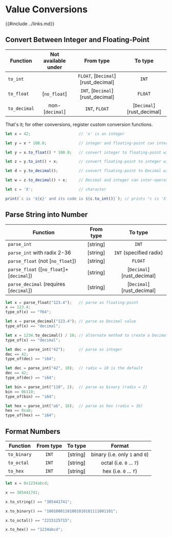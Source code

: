 Value Conversions
=================

{{#include ../links.md}}


Convert Between Integer and Floating-Point
------------------------------------------

| Function     | Not available under |             From type              |          To type          |
| ------------ | :-----------------: | :--------------------------------: | :-----------------------: |
| `to_int`     |                     | `FLOAT`, [`Decimal`][rust_decimal] |           `INT`           |
| `to_float`   |    [`no_float`]     | `INT`,  [`Decimal`][rust_decimal]  |          `FLOAT`          |
| `to_decimal` |   non-[`decimal`]   |           `INT`, `FLOAT`           | [`Decimal`][rust_decimal] |

That's it; for other conversions, register custom conversion functions.

```js
let x = 42;                     // 'x' is an integer

let y = x * 100.0;              // integer and floating-point can inter-operate

let y = x.to_float() * 100.0;   // convert integer to floating-point with 'to_float'

let z = y.to_int() + x;         // convert floating-point to integer with 'to_int'

let d = y.to_decimal();         // convert floating-point to Decimal with 'to_decimal'

let w = z.to_decimal() + x;     // Decimal and integer can inter-operate

let c = 'X';                    // character

print(`c is '${c}' and its code is ${c.to_int()}`); // prints "c is 'X' and its code is 88"
```


Parse String into Number
------------------------

| Function                                 | From type |          To type          |
| ---------------------------------------- | :-------: | :-----------------------: |
| `parse_int`                              | [string]  |           `INT`           |
| `parse_int` with radix 2-36              | [string]  |  `INT` (specified radix)  |
| `parse_float` (not [`no_float`])         | [string]  |          `FLOAT`          |
| `parse_float` ([`no_float`]+[`decimal`]) | [string]  | [`Decimal`][rust_decimal] |
| `parse_decimal` (requires [`decimal`])   | [string]  | [`Decimal`][rust_decimal] |

```rust
let x = parse_float("123.4");   // parse as floating-point
x == 123.4;
type_of(x) == "f64";

let x = parse_decimal("123.4"); // parse as Decimal value
type_of(x) == "decimal";

let x = 1234.to_decimal() / 10; // alternate method to create a Decimal value
type_of(x) == "decimal";

let dec = parse_int("42");      // parse as integer
dec == 42;
type_of(dec) == "i64";

let dec = parse_int("42", 10);  // radix = 10 is the default
dec == 42;
type_of(dec) == "i64";

let bin = parse_int("110", 2);  // parse as binary (radix = 2)
bin == 0b110;
type_of(bin) == "i64";

let hex = parse_int("ab", 16);  // parse as hex (radix = 16)
hex == 0xab;
type_of(hex) == "i64";
```


Format Numbers
--------------

| Function    | From type | To type  |             Format             |
| ----------- | :-------: | :------: | :----------------------------: |
| `to_binary` |   `INT`   | [string] | binary (i.e. only `1` and `0`) |
| `to_octal`  |   `INT`   | [string] |    octal (i.e. `0` ... `7`)    |
| `to_hex`    |   `INT`   | [string] |     hex (i.e. `0` ... `f`)     |

```rust
let x = 0x1234abcd;

x == 305441741;

x.to_string() == "305441741";

x.to_binary() == "10010001101001010101111001101";

x.to_octal() == "2215125715";

x.to_hex() == "1234abcd";
```
